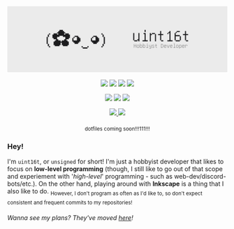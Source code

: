 ![uint16t - Hobbyist Developer / Linux Enthusiast](https://raw.githubusercontent.com/uint16t/uint16t/master/1200x360.png)

<p align="center">
 <img alt+"OS: Linux" src="https://img.shields.io/badge/-OS-ebebeb?logo=Linux&style=for-the-badge&logoColor=white&label=LINUX&labelColor=1c1c1e"/>
 <img alt+"Distro: Manjaro" src="https://img.shields.io/badge/-Distro-ebebeb?logo=Manjaro&style=for-the-badge&logoColor=white&label=MANJARO&labelColor=1c1c1e"/>
 <img alt+"Editor: VIM" src="https://img.shields.io/badge/-Editor-ebebeb?logo=Vim&style=for-the-badge&logoColor=white&label=VIM&labelColor=1c1c1e"/>
 <img alt+"Browser: Tor" src="https://img.shields.io/badge/-Browser-ebebeb?logo=Tor%20Browser&style=for-the-badge&logoColor=white&label=Tor&labelColor=1c1c1e"/>
</p>
<!--<br>-->
<p align="center">
 <img alt+"Language: C" src="https://img.shields.io/badge/-Language-ebebeb?logo=C&style=for-the-badge&logoColor=white&label=C&labelColor=1c1c1e"/>
 <img alt+"Language: NodeJS" src="https://img.shields.io/badge/-Language-ebebeb?logo=Node.JS&style=for-the-badge&logoColor=white&label=NodeJS&labelColor=1c1c1e"/>
 <img alt+"Language: Dart" src="https://img.shields.io/badge/-Language-ebebeb?logo=Dart&style=for-the-badge&logoColor=white&label=Dart&labelColor=1c1c1e"/>
</p>

<p align="center">
 <a href="https://raw.githubusercontent.com/uint16t/uint16t/master/uint16t.asc">
  <img alt+"PGP" src="https://img.shields.io/badge/-PGP-ebebeb?logo=ProtonMail&style=for-the-badge&logoColor=white&label=79C9%20D6B0%20AED9%20CCDA20&labelColor=1c1c1e"/>
 </a>
 <img alt+"E-Mail" src="https://img.shields.io/badge/-Email-ebebeb?logo=ProtonMail&style=for-the-badge&logoColor=white&label=uint16t@protonmail.com&labelColor=1c1c1e"/>
 <!-- Twitter -->
</p>

<!--<p align="center">
 <img alt+"BTC: None" src="https://img.shields.io/badge/-BTC-ebebeb?logo=Bitcoin&style=for-the-badge&logoColor=white&label=null&labelColor=1c1c1e"/>
 <img alt+"ETH: None" src="https://img.shields.io/badge/-ETH-ebebeb?logo=Ethereum&style=for-the-badge&logoColor=white&label=null&labelColor=1c1c1e"/>
 <img alt+"XMR: None" src="https://img.shields.io/badge/-XMR-ebebeb?logo=Monero&style=for-the-badge&logoColor=white&label=null&labelColor=1c1c1e"/>
</p>-->
 
<p align="center"><sub>dotfiles coming soon!!!111!!!</sub></p>

### Hey!
I'm `uint16t`, or `unsigned` for short! I'm just a hobbyist developer that likes to focus on **low-level programming** (though, I still like to go out of that scope and experiement with '*high-level*' programming - such as web-dev/discord-bots/etc.). On the other hand, playing around with **Inkscape** is a thing that I also like to do. 
<sub>However, I don't program as often as I'd like to, so don't expect consistent and frequent commits to my repositories!</sub>

<h6>Wanna see my plans? They've moved <a href="https://github.com/uint16t/uint16t/blob/main/plans.md">here</a>!</h6>
